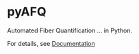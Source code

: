 # pyAFQ
Automated Fiber Quantification ... in Python.


For details, see [Documentation](https://yeatmanlab.github.io/pyAFQ)
